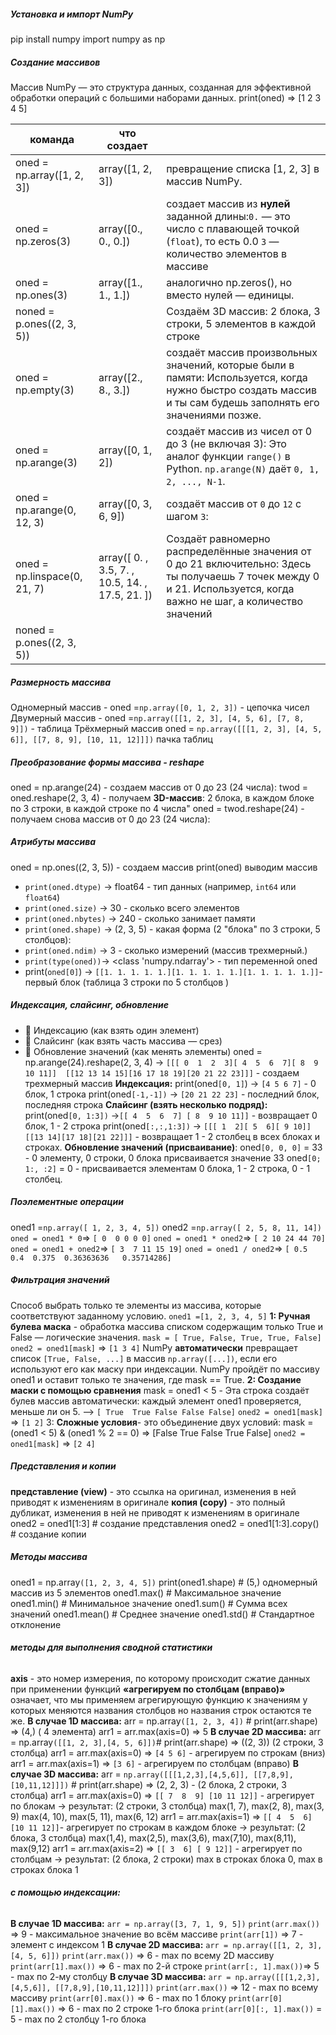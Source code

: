##### **Установка и импорт NumPy**
pip install numpy
import numpy as np
##### **Создание массивов**
Массив NumPy — это структура данных, созданная для эффективной обработки операций с большими наборами данных.
print(oned) => [1 2 3 4 5]

| команда                       | что создает                                     |                                                                                                                                                                      |
| ----------------------------- | ----------------------------------------------- | -------------------------------------------------------------------------------------------------------------------------------------------------------------------- |
| oned = np.array([1, 2, 3])    | array([1, 2, 3])                                | превращение списка [1, 2, 3] в массив NumPy.                                                                                                                         |
| oned = np.zeros(3)            | array([0., 0., 0.])                             | создает массив из **нулей** заданной длины:`0.` — это число с плавающей точкой (`float`), то есть 0.0  `3` — количество элементов в массиве                          |
| oned = np.ones(3)             | array([1., 1., 1.])                             | аналогично np.zeros(), но вместо нулей — единицы.                                                                                                                    |
| noned = p.ones((2, 3, 5))<br> |                                                 | Создаём 3D массив: 2 блока, 3 строки, 5 элементов в каждой строке                                                                                                    |
| oned = np.empty(3)            | array([2., 8., 3.])                             | создаёт массив произвольных значений, которые были в памяти: Используется, когда нужно быстро создать массив и ты сам будешь заполнять его значениями позже.         |
| oned = np.arange(3)           | array([0, 1, 2])                                | создаёт массив из чисел от 0 до 3 (не включая 3): Это аналог функции `range()` в Python. `np.arange(N)` даёт `0, 1, 2, ..., N-1`.                                    |
| oned = np.arange(0, 12, 3)    | array([0, 3, 6, 9])                             | создаёт массив от `0` до `12` с шагом `3`:                                                                                                                           |
| oned = np.linspace(0, 21, 7)  | array([ 0. , 3.5, 7. , 10.5, 14. , 17.5, 21. ]) | Создаёт равномерно распределённые значения от 0 до 21 включительно: Здесь ты получаешь 7 точек между 0 и 21. Используется, когда важно не шаг, а количество значений |
| noned = p.ones((2, 3, 5))<br> |                                                 |                                                                                                                                                                      |
##### **Размерность массива**
Одномерный массив - oned =`np.array([0, 1, 2, 3])` - цепочка чисел
Двумерный массив -  oned =`np.array([[1, 2, 3], [4, 5, 6], [7, 8, 9]])` - таблица
Трёхмерный массив oned = `np.array([[[1, 2, 3], [4, 5, 6]], [[7, 8, 9], [10, 11, 12]]])` пачка таблиц
##### **Преобразование формы массива - reshape**
oned = np.arange(24) - создаем массив от 0 до 23 (24 числа):
twod = oned.reshape(2, 3, 4) - получаем **3D-массив**:  2 блока, в каждом блоке по 3 строки, в каждой строке по 4 числа"
oned = twod.reshape(24) - получаем снова массив от 0 до 23 (24 числа):
##### **Атрибуты массива**
oned = np.ones((2, 3, 5)) - создаем массив
print(oned) выводим массив
- `print(oned.dtype)` -> float64 -  тип данных (например, `int64` или `float64`)
- `print(oned.size)` -> 30 - сколько всего элементов
- `print(oned.nbytes)` -> 240 - сколько занимает памяти
- `print(oned.shape)` -> (2, 3, 5) - какая форма (2 "блока" по 3 строки, 5 столбцов):
- `print(oned.ndim)` -> 3 - сколько измерений (массив трехмерный.)
- `print(type(oned))`-> <class 'numpy.ndarray'> - тип переменной oned
- print(`oned[0]`) -> `[[1. 1. 1. 1. 1.][1. 1. 1. 1. 1.][1. 1. 1. 1. 1.]]`- первый блок (таблица 3 строки по 5 столбцов )
##### **Индексация, слайсинг, обновление**
- 🔹 Индексацию (как взять один элемент)
- 🔹 Слайсинг (как взять часть массива — срез)
- 🔹 Обновление значений (как менять элементы)
oned = np.arange(24).reshape(2, 3, 4) -> `[[[ 0  1  2  3][ 4  5  6  7][ 8  9 10 11]]  [[12 13 14 15][16 17 18 19][20 21 22 23]]]` - создаем трехмерный массив
**Индексация:**
print(oned`[0, 1]`) -> `[4 5 6 7]` - 0 блок, 1 строка
print(oned`[-1,-1])` -> `[20 21 22 23]` - последний блок, последняя строка
**Слайсинг (взять несколько подряд):**
print(oned`[0, 1:3])` ->`[[ 4  5  6  7] [ 8  9 10 11]]` - возвращает 0 блок, 1 - 2 строка
print(oned`[:,:,1:3])` -> `[[[ 1  2][ 5  6][ 9 10]] [[13 14][17 18][21 22]]]` - возвращает 1 - 2 столбец в всех блоках и строках.
**Обновление значений (присваивание)**:
oned`[0, 0, 0]` = 33 - 0 элементу, 0 строки, 0 блока присваивается значение 33
oned`[0; 1:, :2]` = 0 - присваивается элементам  0 блока, 1 - 2 строка, 0 - 1 столбец.
##### **Поэлементные операции**
oned1 =`np.array([ 1, 2, 3, 4, 5])`
oned2 =`np.array([ 2, 5, 8, 11, 14])`
`oned = oned1 * 0`=> `[ 0  0 0 0 0]`
`oned = oned1 * oned2`=> `[ 2 10 24 44 70]`
`oned = oned1 + oned2`=> `[ 3  7 11 15 19]`
`oned = oned1 / oned2`=> `[ 0.5  0.4  0.375  0.36363636   0.35714286]`
##### **Фильтрация значений**
Способ выбрать только те элементы из массива, которые соответствуют заданному условию.
`oned1 =[1, 2, 3, 4, 5]`
**1: Ручная булева маска** - обработка массива списком содержащим только True и False — логические значения.
`mask = [ True, False, True, True, False]` 
`oned2 = oned1[mask]` => `[1 3 4]`
NumPy **автоматически** превращает список `[True, False, ...]` в массив `np.array([...])`, если его используют его как маску при индексации. NumPy пройдёт по массиву oned1 и оставит только те значения, где mask == True.
**2: Создание маски с помощью сравнения** 
mask = oned1 < 5 - Эта строка создаёт булев массив автоматически: каждый элемент oned1 проверяется, меньше ли он 5. ⟶ `[ True  True False False False]`
`oned2 = oned1[mask]` => `[1 2]`
3: **Сложные условия**- это объединение двух условий:
mask = (oned1 < 5) & (oned1 % 2 == 0) => [False  True False  True False]
`oned2 = oned1[mask]` => `[2 4]`
##### **Представления и копии**
**представление (view)** - это ссылка на оригинал, изменения в ней приводят к изменениям в оригинале
**копия  (copy)** - это полный дубликат, изменения в ней не приводят к изменениям в оригинале
oned2 = oned1[1:3]  # создание представления
oned2 = oned1[1:3].copy() # создание копии
##### **Методы массива**
oned1 = np.array`([1, 2, 3, 4, 5])` 
print(oned1.shape)  # (5,) одномерный массив из 5 элементов
oned1.max() # Максимальное значение
oned1.min() # Минимальное значение 
oned1.sum() # Сумма всех значений 
oned1.mean() # Среднее значение 
oned1.std() # Стандартное отклонение
###### **методы для выполнения сводной статистики**
**axis** - это номер измерения, по которому происходит сжатие данных при применении функций
**«агрегируем по столбцам (вправо)»** означает, что мы применяем агрегирующую функцию к значениям у которых меняются названия столбцов но названия строк остаются те же.
**В случае 1D массива:**
arr = np.array`([1, 2, 3, 4])` # print(arr.shape) => (4,) ( 4 элемента)
arr1 = arr.max(axis=0) => 5
**В случае 2D массива:**
arr = np.array`([[1, 2, 3],[4, 5, 6]])`# print(arr.shape) => ((2, 3)) (2 строки, 3 столбца)
arr1 = arr.max(axis=0) => `[4 5 6]` - агрегируем по строкам (вниз)
arr1 = arr.max(axis=1) => `[3 6]` - агрегируем по столбцам (вправо)
**В случае 3D массива:**
arr = `np.array([[[1,2,3],[4,5,6]], [[7,8,9],[10,11,12]]])`  # print(arr.shape) => (2, 2, 3) -  (2 блока, 2 строки, 3 столбца)
arr1 = arr.max(axis=0) => `[[ 7  8  9] [10 11 12]]` - агрегирует по блокам → результат: (2 строки, 3 столбца)  max(1, 7), max(2, 8), max(3, 9) max(4, 10), max(5, 11), max(6, 12) 
arr1 = arr.max(axis=1) => `[[ 4  5  6] [10 11 12]]`- агрегирует по строкам в каждом блоке → результат: (2 блока, 3 столбца) max(1,4), max(2,5), max(3,6), max(7,10), max(8,11), max(9,12)
arr1 = arr.max(axis=2) => `[[ 3  6] [ 9 12]]` - агрегирует по столбцам → результат: (2 блока, 2 строки) max в строках блока 0, max в строках блока 1
###### **с помощью индексации:**
**В случае 1D массива:**
`arr = np.array([3, 7, 1, 9, 5])`
`print(arr.max())` => 9 - максимальное значение во всём массиве
`print(arr[1])` => 7  - элемент с индексом 1
**В случае 2D массива:**
`arr = np.array([[1, 2, 3], [4, 5, 6]])`
`print(arr.max())` => 6 - max по всему 2D массиву
`print(arr[1].max())` => 6 - max по 2-й строке
`print(arr[:, 1].max())`=> 5 - max по 2-му столбцу
**В случае 3D массива:**
`arr = np.array([[[1,2,3],[4,5,6]], [[7,8,9],[10,11,12]]])`
`print(arr.max())` => 12 - max по всему массиву
`print(arr[0].max())` => 6 - max по 1 блоку
`print(arr[0][1].max())` => 6 - max по 2 строке 1-го блока
`print(arr[0][:, 1].max())` = 5 - max по 2 столбцу 1-го блока